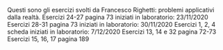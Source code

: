 Questi sono gli esercizi svolti da Francesco Righetti: problemi applicativi dalla realtà.
Esercizi 24-27 pagina 73 iniziati in laboratorio: 23/11/2020
Esercizi 28-31 pagina 73 iniziati in laboratorio: 30/11/2020
Esercizi 1, 2, 4 scheda iniziati in laboratorio: 7/12/2020
Esercizi 13, 14 e 32 pagina 72-73
Esercizi 15, 16, 17 pagina 189
